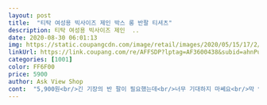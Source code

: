 ```yaml
---
layout: post 
title:  "티탁 여성용 빅사이즈 제인 박스 롱 반팔 티셔츠" 
description: 티탁 여성용 빅사이즈 제인  ..
date: 2020-08-30 06:01:13 
img: https://static.coupangcdn.com/image/retail/images/2020/05/15/17/2/b75733bb-fd72-4696-a7d1-5ffe97def650.jpg 
linkUrl: https://link.coupang.com/re/AFFSDP?lptag=AF3600438&subid=ahnPublicAsk&pageKey=1592403518&itemId=2720842536&vendorItemId=70711073573&traceid=V0-113-64e367f3a495e2a5 
categories: [1001] 
color: FF6F00 
price: 5900 
author: Ask View Shop 
cont:  "5,900원<br/>긴 기장의 반 팔이 필요했는데<br/>너무 기대하지 마쎄요<br/>막 입기 좋아요<br/>천이 얇아요.<br/>그래서 별 3개 주었습니다.<br/>화면엔 얇게 보이지 않았습니다.<br/>기장은 길어서 마음에 들었습니다.<br/>얇은  반팔티 었으면 소매 길지 않은 걸로 선택할걸 그랬내요.<br/>ㅜㅜ요즘  후덥지근 여름 날씨에 소매 때문에 더웠거든요.<br/><br/>키 175 에 엉덩이 가리는 길이에요 길어서 좋아요  엉덩이 가릴  티셔츠 찾고 았었는데 총장 85 인거 보고 구매했어요 한 번 빨고 나서 처음보다는  살짝 줄어든 느낌은 있지만 여전히 길어서 좋아요 출근을 제외하고는 그 이외에 편하게 입기 좋아요<br/>키가 큰 저에게는 똭이여요<br/>햇볕알레르기가 있어서<br/>" 
---
```

